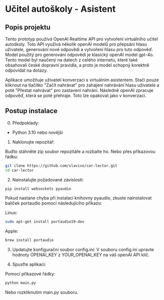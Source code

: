 # Učitel autoškoly - Asistent

## Popis projektu

Tento prototyp používá OpenAI Realtime API pro vytvoření virtuálního učitel autoškoly. Toto API využívá několik openAI modelů pro přepsání hlasu uživatele, generování nové odpovědi a vytvoření hlasu pro tuto odpověď. 
Model použitý pro generování odpovědi je klasický openAI model gpt-4o. Tento model byl naučený na datech z celého internetu, které také obsahovali české dopravní pravidla, a proto je model schopný korektně odpovídat na dotazy.

Aplikace umožňuje uživateli konverzaci s virtuálním asistentem. Stačí pouze kliknout na tlačítko "Začít nahrávat" pro zahájení nahrávání hlasu uživatele a poté "Přestat nahrávat" pro zastavení nahrání. Následně openAI zpracuje odpověď, která se poté přehraje. Toto lze opakovat jako v konverzaci.

## Postup instalace

0. Předpoklady:
- Python 3.10 nebo novější

1. Naklonujte repozitář:

Buďto stáhněte zip soubor repozitáře a rozbalte ho.
Nebo přes příkazovou řádku:
```bash
git clone https://github.com/slavivo/car-lector.git
cd car-lector
```

2. Nainstalujte požadované závislosti:

```bash
pip install websockets pyaudio
```

Pokud nastane chyba při instalaci knihovny pyaudio, zkuste nainstalovat balíček portaudio pomocí následujícího příkazu:

Linux:
```bash
sudo apt-get install portaudio19-dev
```
Apple:
```bash
brew install portaudio
```

3. Updatujte konfigurační soubor config.ini:
V souboru config.ini upravte hodnoty OPENAI_KEY z YOUR_OPENAI_KEY na váš openAI API klíč. 

4. Spusťte aplikaci:

Pomocí příkazové řádky:
```bash
python main.py
```
Nebo rozkliknutím main.py souboru.